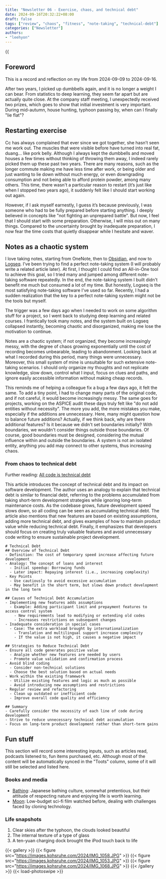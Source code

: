```yaml
---
title: "Newsletter 06 - Exercise, chaos, and technical debt"
date: 2024-09-16T20:32:22+08:00
draft: false
tags: ["review", "chaos", "fitness", "note-taking", "technical-debt"]
categories: ["Newsletter"]
authors:
- "leehyon"
---
```


{{<audio src="audio/tropical-rainforest.mp3" caption="♪ Tropical Rainforest - S.H.E" >}}

## Foreword

This is a record and reflection on my life from 2024-09-09 to 2024-09-16.

After two years, I picked up dumbbells again, and it is no longer a weight I can bear. From statistics to deep learning, they seem far apart but are actually quite close. At the company staff meeting, I unexpectedly received two prizes, which goes to show that initial investment is very important. During mid-autumn, house hunting, typhoon passing by, when can I finally "lie flat"?

## Restarting exercise

Cc has always complained that ever since we got together, she hasn’t seen me work out. The muscles that were visible before have turned into real fat, duang... like pork belly. Although I always kept the dumbbells and moved houses a few times without thinking of throwing them away, I indeed rarely picked them up these past two years. There are many reasons, such as the longer commute making me have less time after work, or being older and just wanting to lie down without much energy, or even downgrading consumption and not being able to afford protein powder, among many others. This time, there wasn't a particular reason to restart (it’s just like when I stopped two years ago), it suddenly felt like I should start working out again.

However, if I ask myself earnestly, I guess it’s because previously, I was someone who had to be fully prepared before starting anything. I deeply believed in concepts like "not fighting an unprepared battle". But now, I feel that I should start with some preparation. Otherwise, I will miss out on many things. Compared to the uncertainty brought by inadequate preparation, I now fear the time costs that quietly disappear while I hesitate and waver.

## Notes as a chaotic system

I love taking notes, starting from OneNote, then to [Obsidian](https://obsidian.md/), and now to [Logseq](https://logseq.com/). I’ve been trying to find a perfect note-taking system (I will probably write a related article later). At first, I thought I could find an All-in-One tool to achieve this goal, so I tried many and jumped among different note-taking software repeatedly. In the end, the note-taking system I built didn't benefit me much but consumed a lot of my time. But honestly, Logseq is the most satisfying note-taking software I've used so far. Recently, I had a sudden realization that the key to a perfect note-taking system might not be the tools but myself.

The trigger was a few days ago when I needed to work on some algorithm stuff for a project, so I went back to studying deep learning and related courses. I frantically took many notes, and the system built on Logseq collapsed instantly, becoming chaotic and disorganized, making me lose the motivation to continue. 

Notes are a chaotic system; if not organized, they become increasingly messy, with the degree of chaos growing exponentially until the cost of recording becomes unbearable, leading to abandonment. Looking back at what I recorded during this period, many things were unnecessary. Moreover, this small system of mine is unsuitable for such extensive note-taking scenarios. I should only organize my thoughts and not replicate knowledge, slow down, control what I input, focus on clues and paths, and ignore easily accessible information without making cheap records.

This reminds me of helping a colleague fix a bug a few days ago, it felt the same. To add a tiny point, I had to change many parts of the original code, and if not careful, it would become increasingly messy. The same goes for projects, working on the ASPICE audit these days truly felt like "do not add entities without necessity". The more you add, the more mistakes you make, especially if the additions are unnecessary. Here, many might question how to balance future additions? Actually, if we think back, why are there additional features? Is it because we didn't set boundaries initially? With boundaries, we wouldn't consider things outside those boundaries. Of course, good boundaries must be designed, considering the mutual influence within and outside the boundaries. A system is not an isolated entity, anything you add may connect to other systems, thus increasing chaos.

### From chaos to technical debt

Further reading: [All code is technical debt](https://www.tokyodev.com/articles/all-code-is-technical-debt)

This article introduces the concept of technical debt and its impact on software development. The author uses an analogy to explain that technical debt is similar to financial debt, referring to the problems accumulated from taking short-term development strategies while ignoring long-term maintenance costs. As the codebase grows, future development speed slows down, so all coding can be seen as accumulating technical debt. The article also mentions that new features are based on existing assumptions, adding more technical debt, and gives examples of how to maintain product value while reducing technical debt. Finally, it emphasizes that developers should focus on creating truly valuable features and avoid unnecessary code writing to ensure sustainable project development.

```markmap
# Technical Debt
## Overview of Technical Debt
- Definition: The cost of temporary speed increase affecting future development
- Analogy: The concept of loans and interest
  - Initial speedup: Borrowing funds
  - Later impact: Repaying interest (i.e., increasing complexity)
- Key Points
  - Use cautiously to avoid excessive accumulation
  - May benefit in the short term, but slows down product development in the long term

## Causes of Technical Debt Accumulation
- Implementing new features adds assumptions
  - Example: Adding participant limit and prepayment features to access control system
    - New requirements lead to modifying or extending old codes
    - Increases restrictions on subsequent changes
- Inadequate consideration in special cases
  - Case: The extra workload brought by internationalization
    - Translation and multilingual support increase complexity
    - If the value is not high, it causes a negative impact

## Strategies to Reduce Technical Debt
- Ensure all code generates positive value
  - Analyze whether new features are needed by users
  - Promote value validation and confirmation process
- Avoid blind coding
  - Consider non-technical solutions
  - Choose the best solution based on actual needs
- Work within the existing framework
  - Utilize existing features and logic as much as possible
  - Avoid introducing new assumptions and restrictions
- Regular review and refactoring
  - Clean up outdated or inefficient code
  - Improve overall code quality and efficiency

## Summary
- Carefully consider the necessity of each line of code during development
- Strive to reduce unnecessary technical debt accumulation
- Focus on long-term product development rather than short-term gains
```

## Fun stuff

This section will record some interesting inputs, such as articles read, podcasts listened to, fun items purchased, etc. Although most of the content will be automatically synced in the "Toots" column, some of it will still be selected and listed here.

### Books and media

- [Bathing](https://movie.douban.com/subject/36053033/): Japanese bathing culture, somewhat pretentious, but their attitude of respecting nature and enjoying life is worth learning.
- [Moon](https://movie.douban.com/subject/3073124/): Low-budget sci-fi film watched before, dealing with challenges faced by cloning technology.

### Life snapshots

1. Clear skies after the typhoon, the clouds looked beautiful
2. The internal texture of a type of glass
3. A ten-yuan charging dock brought the iPod touch back to life

{{< gallery >}}
  {{< figure src="https://images.kohsruhe.com/2024/IMG_1058.JPG" >}}
  {{< figure src="https://images.kohsruhe.com/2024/IMG_1053.JPG" >}}
  {{< figure src="https://images.kohsruhe.com/2024/IMG_1068.JPG" >}}
{{< /gallery >}}
{{< load-photoswipe >}}
